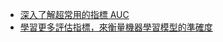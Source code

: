 + [深入了解超常用的指標 AUC](https://www.dataschool.io/roc-curves-and-auc-explained/)
+ [學習更多評估指標，來衡量機器學習模型的準確度](https://zhuanlan.zhihu.com/p/30721429)
